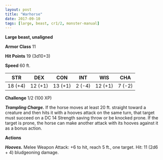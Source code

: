```yaml
---
layout: post
title: "Warhorse"
date: 2017-09-10
tags: [large, beast, cr1/2, monster-manual]
---
```


**Large beast, unaligned**

**Armor Class** 11

**Hit Points** 19 (3d10+3)

**Speed** 60 ft.

|   STR   |   DEX   |   CON   |   INT   |   WIS   |   CHA   |
|:-----:|:-----:|:-----:|:-----:|:-----:|:-----:|
| 18 (+4) | 12 (+1) | 13 (+1) | 2 (-4) | 12 (+1) | 7 (-2) |

**Challenge** 1/2 (100 XP)

***Trampling Charge.*** If the horse moves at least 20 ft. straight toward a creature and then hits it with a hooves attack on the same turn, that target must succeed on a DC 14 Strength saving throw or be knocked prone. If the target is prone, the horse can make another attack with its hooves against it as a bonus action.

**Actions**

***Hooves.*** Melee Weapon Attack: +6 to hit, reach 5 ft., one target. Hit: 11 (2d6 + 4) bludgeoning damage.

